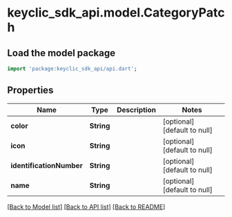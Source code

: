 # keyclic_sdk_api.model.CategoryPatch

## Load the model package
```dart
import 'package:keyclic_sdk_api/api.dart';
```

## Properties
Name | Type | Description | Notes
------------ | ------------- | ------------- | -------------
**color** | **String** |  | [optional] [default to null]
**icon** | **String** |  | [optional] [default to null]
**identificationNumber** | **String** |  | [optional] [default to null]
**name** | **String** |  | [optional] [default to null]

[[Back to Model list]](../README.md#documentation-for-models) [[Back to API list]](../README.md#documentation-for-api-endpoints) [[Back to README]](../README.md)


